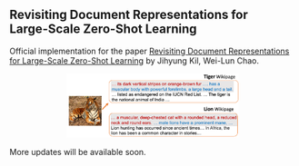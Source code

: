 ## Revisiting Document Representations for <br/> Large-Scale Zero-Shot Learning

Official implementation for the paper [Revisiting Document Representations for Large-Scale Zero-Shot Learning]() by Jihyung Kil, Wei-Lun Chao.

<p align="center">
  <img src="./figs/zsl_app.png" width="60%" height="5%"></center>
</p>

More updates will be available soon.
